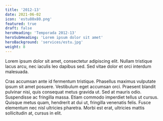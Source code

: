 ```yaml
---
title: '2012-13'
date: 2021-06-02
icon: 'estu80x80.png'
featured: true
draft: false
heroHeading: 'Temporada 2012-13'
heroSubHeading: 'Lorem ipsum dolor sit amet'
heroBackground: 'services/estu.jpg'
weight: 8
---
```


Lorem ipsum dolor sit amet, consectetur adipiscing elit. Nullam tristique lacus arcu, nec iaculis leo dapibus sed. Sed vitae dolor et orci interdum malesuada. 

Cras accumsan ante id fermentum tristique. Phasellus maximus vulputate ipsum sit amet posuere. Vestibulum eget accumsan orci. Praesent blandit pulvinar nisi, quis consequat metus gravida ut. Sed at mauris odio. Suspendisse ac fringilla massa. Etiam commodo imperdiet tellus ut cursus. Quisque metus quam, hendrerit at dui ut, fringilla venenatis felis. Fusce elementum nec nisl ultricies pharetra. Morbi est erat, ultricies mattis sollicitudin at, cursus in elit. 